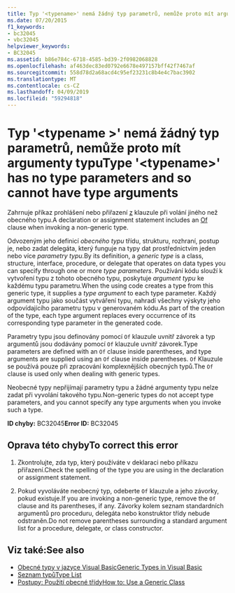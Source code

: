 ```yaml
---
title: Typ '<typename>' nemá žádný typ parametrů, nemůže proto mít argumenty typu
ms.date: 07/20/2015
f1_keywords:
- bc32045
- vbc32045
helpviewer_keywords:
- BC32045
ms.assetid: b86e784c-6718-4585-bd39-2f0982068828
ms.openlocfilehash: af463dec83ed0792e6678e497157bff42f7467af
ms.sourcegitcommit: 558d78d2a68acd4c95ef23231c8b4e4c7bac3902
ms.translationtype: MT
ms.contentlocale: cs-CZ
ms.lasthandoff: 04/09/2019
ms.locfileid: "59294818"
---
```

# <a name="type-typename-has-no-type-parameters-and-so-cannot-have-type-arguments"></a><span data-ttu-id="4e470-102">Typ '\<typename >' nemá žádný typ parametrů, nemůže proto mít argumenty typu</span><span class="sxs-lookup"><span data-stu-id="4e470-102">Type '\<typename>' has no type parameters and so cannot have type arguments</span></span>
<span data-ttu-id="4e470-103">Zahrnuje příkaz prohlášení nebo přiřazení [z](../../visual-basic/language-reference/statements/of-clause.md) klauzule při volání jiného než obecného typu.</span><span class="sxs-lookup"><span data-stu-id="4e470-103">A declaration or assignment statement includes an [Of](../../visual-basic/language-reference/statements/of-clause.md) clause when invoking a non-generic type.</span></span>  
  
 <span data-ttu-id="4e470-104">Odvozeným jeho definicí *obecného typu* třídu, strukturu, rozhraní, postup je, nebo zadat delegáta, který funguje na typy dat prostřednictvím jeden nebo více *parametry typu*.</span><span class="sxs-lookup"><span data-stu-id="4e470-104">By its definition, a *generic type* is a class, structure, interface, procedure, or delegate that operates on data types you can specify through one or more *type parameters*.</span></span> <span data-ttu-id="4e470-105">Používání kódu slouží k vytvoření typu z tohoto obecného typu, poskytuje *argument typu* ke každému typu parametru.</span><span class="sxs-lookup"><span data-stu-id="4e470-105">When the using code creates a type from this generic type, it supplies a *type argument* to each type parameter.</span></span> <span data-ttu-id="4e470-106">Každý argument typu jako součást vytváření typu, nahradí všechny výskyty jeho odpovídajícího parametru typu v generovaném kódu.</span><span class="sxs-lookup"><span data-stu-id="4e470-106">As part of the creation of the type, each type argument replaces every occurrence of its corresponding type parameter in the generated code.</span></span>  
  
 <span data-ttu-id="4e470-107">Parametry typu jsou definovány pomocí `Of` klauzule uvnitř závorek a typ argumentů jsou dodávány pomocí `Of` klauzule uvnitř závorek.</span><span class="sxs-lookup"><span data-stu-id="4e470-107">Type parameters are defined with an `Of` clause inside parentheses, and type arguments are supplied using an `Of` clause inside parentheses.</span></span> <span data-ttu-id="4e470-108">`Of` Klauzule se používá pouze při zpracování komplexnějších obecných typů.</span><span class="sxs-lookup"><span data-stu-id="4e470-108">The `Of` clause is used only when dealing with generic types.</span></span>  
  
 <span data-ttu-id="4e470-109">Neobecné typy nepřijímají parametry typu a žádné argumenty typu nelze zadat při vyvolání takového typu.</span><span class="sxs-lookup"><span data-stu-id="4e470-109">Non-generic types do not accept type parameters, and you cannot specify any type arguments when you invoke such a type.</span></span>  
  
 <span data-ttu-id="4e470-110">**ID chyby:** BC32045</span><span class="sxs-lookup"><span data-stu-id="4e470-110">**Error ID:** BC32045</span></span>  
  
## <a name="to-correct-this-error"></a><span data-ttu-id="4e470-111">Oprava této chyby</span><span class="sxs-lookup"><span data-stu-id="4e470-111">To correct this error</span></span>  
  
1. <span data-ttu-id="4e470-112">Zkontrolujte, zda typ, který používáte v deklaraci nebo příkazu přiřazení.</span><span class="sxs-lookup"><span data-stu-id="4e470-112">Check the spelling of the type you are using in the declaration or assignment statement.</span></span>  
  
2. <span data-ttu-id="4e470-113">Pokud vyvoláváte neobecný typ, odeberte `Of` klauzule a jeho závorky, pokud existuje.</span><span class="sxs-lookup"><span data-stu-id="4e470-113">If you are invoking a non-generic type, remove the `Of` clause and its parentheses, if any.</span></span> <span data-ttu-id="4e470-114">Závorky kolem seznam standardních argumentů pro proceduru, delegáta nebo konstruktor třídy nebude odstraněn.</span><span class="sxs-lookup"><span data-stu-id="4e470-114">Do not remove parentheses surrounding a standard argument list for a procedure, delegate, or class constructor.</span></span>  
  
## <a name="see-also"></a><span data-ttu-id="4e470-115">Viz také:</span><span class="sxs-lookup"><span data-stu-id="4e470-115">See also</span></span>

- [<span data-ttu-id="4e470-116">Obecné typy v jazyce Visual Basic</span><span class="sxs-lookup"><span data-stu-id="4e470-116">Generic Types in Visual Basic</span></span>](../../visual-basic/programming-guide/language-features/data-types/generic-types.md)
- [<span data-ttu-id="4e470-117">Seznam typů</span><span class="sxs-lookup"><span data-stu-id="4e470-117">Type List</span></span>](../../visual-basic/language-reference/statements/type-list.md)
- [<span data-ttu-id="4e470-118">Postupy: Použití obecné třídy</span><span class="sxs-lookup"><span data-stu-id="4e470-118">How to: Use a Generic Class</span></span>](../../visual-basic/programming-guide/language-features/data-types/how-to-use-a-generic-class.md)
